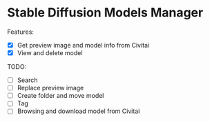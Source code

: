 Stable Diffusion Models Manager
===============================

Features:
* [x] Get preview image and model info from Civitai
* [x] View and delete model

TODO:
* [ ] Search
* [ ] Replace preview image
* [ ] Create folder and move model
* [ ] Tag
* [ ] Browsing and download model from Civitai